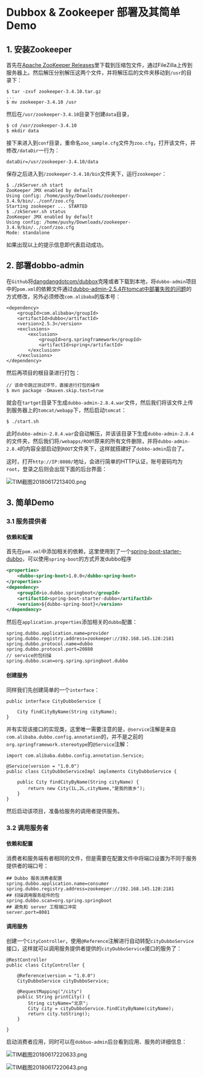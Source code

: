 # Dubbox & Zookeeper 部署及其简单Demo

## 1. 安装Zookeeper

首先在[Apache ZooKeeper Releases](http://mirrors.shu.edu.cn/apache/zookeeper/)里下载到压缩包文件，通过FileZilla上传到服务器上。然后解压分别解压这两个文件，并将解压后的文件夹移动到`/usr`的目录下：

```
$ tar -zxvf zookeeper-3.4.10.tar.gz
...
$ mv zookeeper-3.4.10 /usr
```

然后在`/usr/zookeeper-3.4.10`目录下创建`data`目录，

```
$ cd /usr/zookeeper-3.4.10
$ mkdir data
```

接下来进入到`conf`目录，重命名`zoo_sample.cfg`文件为`zoo.cfg`，打开该文件，并修改`/dataDir`一行为：

```
dataDir=/usr/zookeeper-3.4.10/data
```

保存之后进入到`/zookeeper-3.4.10/bin`文件夹下，运行`zookeeper`：

```
$ ./zkServer.sh start
ZooKeeper JMX enabled by default
Using config: /home/pushy/Downloads/zookeeper-3.4.9/bin/../conf/zoo.cfg
Starting zookeeper ... STARTED
$ ./zkServer.sh status
ZooKeeper JMX enabled by default
Using config: /home/pushy/Downloads/zookeeper-3.4.9/bin/../conf/zoo.cfg
Mode: standalone
```

如果出现以上的提示信息即代表启动成功。


## 2. 部署dobbo-admin

在`Github`将[dangdangdotcom/dubbox](https://github.com/dangdangdotcom/dubbox)克隆或者下载到本地，将`dubbo-admin`项目中的`pom.xml`的依赖文件通过[dubbo-admin-2.5.4在tomcat中部署失败的问题](https://blog.csdn.net/tjeagle/article/details/50021151)的方式修改，另外必须修改`com.alibaba`的版本号：

```
<dependency>
	<groupId>com.alibaba</groupId>
	<artifactId>dubbo</artifactId>
	<version>2.5.3</version>
	<exclusions>
		<exclusion>
			<groupId>org.springframework</groupId>
			<artifactId>spring</artifactId>
		</exclusion>
	</exclusions>
</dependency>
```

然后再项目的根目录进行打包：

```
// 该命令跳过测试环节，直接进行打包的操作
$ mvn package -Dmaven.skip.test=true
```

就会在`tartget`目录下生成`dubbo-admin-2.8.4.war`文件，然后我们将该文件上传到服务器上的`tomcat/webapp`下，然后启动`tomcat`：

```
$ ./start.sh
```

此时`dubbo-admin-2.8.4.war`会自动解压，并该该目录下生成`dubbo-admin-2.8.4`的文件夹，然后我们将`/webapps/ROOT`原来的所有文件删除，并将`dubbo-admin-2.8.4`的内容全部启动到`ROOT`文件夹下，这样就搭建好了`dobbo-admin`后台了。

这时，打开`http://IP:8080/`地址，会进行简单的HTTP认证，账号密码均为`root`，登录之后则会出现下面的后台界面：

![TIM截图20180617213400.png](https://i.loli.net/2018/06/17/5b26635a04b05.png)


## 3. 简单Demo

### 3.1 服务提供者

#### 依赖和配置

首先在`pom.xml`中添加相关的依赖，这里使用到了一个[spring-boot-starter-dubbo](https://github.com/teaey/spring-boot-starter-dubbo)，可以使用`spring-boot`的方式开发dubbo程序

```xml
<properties>
    <dubbo-spring-boot>1.0.0</dubbo-spring-boot>
</properties>
<dependency>
    <groupId>io.dubbo.springboot</groupId>
    <artifactId>spring-boot-starter-dubbo</artifactId>
    <version>${dubbo-spring-boot}</version>
</dependency>
```

然后在`application.properties`添加相关的`dubbo`配置：

```
spring.dubbo.application.name=provider
spring.dubbo.registry.address=zookeeper://192.168.145.128:2181
spring.dubbo.protocol.name=dubbo
spring.dubbo.protocol.port=20880
// service的包扫描
spring.dubbo.scan=org.spring.springboot.dubbo
```

#### 创建服务

同样我们先创建简单的一个`interface`：

```
public interface CityDubboService {

    City findCityByName(String cityName);
}
```

并有实现该接口的实现类，这里唯一需要注意的是，`@service`注解是来自`com.alibaba.dubbo.config.annotation`的，并不是之前的`org.springframework.stereotype`的`@Service`注解：

```
import com.alibaba.dubbo.config.annotation.Service;

@Service(version = "1.0.0")
public class CityDubboServiceImpl implements CityDubboService {

    public City findCityByName(String cityName) {
        return new City(1L,2L,cityName,"是我的故乡");
    }
}
```

然后启动该项目，准备给服务的调用者提供服务。


### 3.2 调用服务者

#### 依赖和配置

消费者和服务端有者相同的文件，但是需要在配置文件中将端口设置为不同于服务提供者的端口号：

```
## Dubbo 服务消费者配置
spring.dubbo.application.name=consumer
spring.dubbo.registry.address=zookeeper://192.168.145.128:2181
## 扫描调用服务组件的包
spring.dubbo.scan=org.spring.springboot
## 避免和 server 工程端口冲突
server.port=8081
```

#### 调用服务

创建一个`CityController`，使用`@Reference`注解进行自动转配`cityDubboService`接口，这样就可以调用服务提供者提供的`cityDubboService`接口的服务了：

```
@RestController
public class CityController {

    @Reference(version = "1.0.0")
    CityDubboService cityDubboService;

    @RequestMapping("/city")
    public String printCity() {
        String cityName="北京";
        City city = cityDubboService.findCityByName(cityName);
        return city.toString();
    }

}
```

启动消费者应用，同时可以在`dobbuo-admin`后台看到应用、服务的详细信息：

![TIM截图20180617220633.png](https://i.loli.net/2018/06/17/5b266b1b36cfe.png)

![TIM截图20180617220643.png](https://i.loli.net/2018/06/17/5b266b1b43b6d.png)